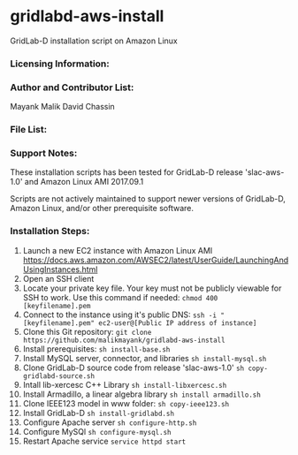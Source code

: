 # gridlabd-aws-install
GridLab-D installation script on Amazon Linux


### Licensing Information:

### Author and Contributor List:
Mayank Malik
David Chassin

### File List:


### Support Notes:
These installation scripts has been tested for GridLab-D release 'slac-aws-1.0' and Amazon Linux AMI 2017.09.1

Scripts are not actively maintained to support newer versions of GridLab-D, Amazon Linux, and/or other prerequisite software.

### Installation Steps:
1. Launch a new EC2 instance with Amazon Linux AMI
https://docs.aws.amazon.com/AWSEC2/latest/UserGuide/LaunchingAndUsingInstances.html
2. Open an SSH client
3. Locate your private key file. Your key must not be publicly viewable for SSH to work. Use this command if needed: `chmod 400 [keyfilename].pem`
4. Connect to the instance using it's public DNS:
`ssh -i "[keyfilename].pem" ec2-user@[Public IP address of instance]`
5. Clone this Git repository:
`git clone https://github.com/malikmayank/gridlabd-aws-install`
6. Install prerequisites:
`sh install-base.sh`
7. Install MySQL server, connector, and libraries
`sh install-mysql.sh`
8. Clone GridLab-D source code from release 'slac-aws-1.0'
`sh copy-gridlabd-source.sh`
9. Intall lib-xercesc C++ Library
`sh install-libxercesc.sh`
10. Install Armadillo, a linear algebra library
`sh install armadillo.sh`
11. Clone IEEE123 model in www folder:
`sh copy-ieee123.sh`
12. Install GridLab-D
`sh install-gridlabd.sh`
13. Configure Apache server
`sh configure-http.sh`
14. Configure MySQl
`sh configure-mysql.sh`
15. Restart Apache service
`service httpd start`

